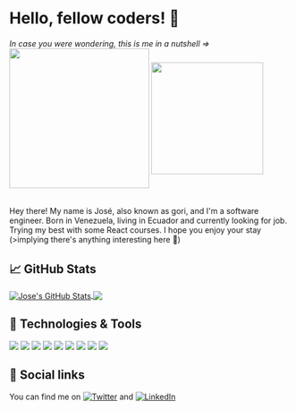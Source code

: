 # Hello, fellow coders! :wave:

###### In case you were wondering, this is me in a nutshell => <img align="center" src="https://res.cloudinary.com/practicaldev/image/fetch/s--ihHlMvsu--/c_limit%2Cf_auto%2Cfl_progressive%2Cq_66%2Cw_880/https://media1.tenor.com/images/69526a37d84d274e6e01da07bf0ed0b5/tenor.gif" width="250px"> <img align="center" src="https://media4.giphy.com/media/KPgOYtIRnFOOk/giphy-downsized.gif" width="200px">

Hey there! My name is José, also known as gori, and I'm a software engineer. Born in Venezuela, living in Ecuador and currently looking for job. Trying my best with some React courses. I hope you enjoy your stay (>implying there's anything interesting here :shit:)

## :chart_with_upwards_trend: GitHub Stats
<a href="https://github.com/goritm/goritm">
  <img align="center" src="https://github-readme-stats.vercel.app/api?username=goritm&show_icons=true&theme=tokyonight" alt="Jose's GitHub Stats" />
</a>
<a href="https://github.com/goritm/goritm">
  <img align="center" src="https://github-readme-stats.vercel.app/api/top-langs/?username=goritm&theme=tokyonight&hide=ruby,html,java" />
</a>

## :wrench: Technologies & Tools
![](https://img.shields.io/badge/Code-JavaScript-informational?style=flat&logo=javascript&logoColor=white&color=blueviolet)
![](https://img.shields.io/badge/Code-React-informational?style=flat&logo=react&logoColor=white&color=blueviolet)
![](https://img.shields.io/badge/Code-Vue-informational?style=flat&logo=vue.js&logoColor=white&color=blueviolet)
![](https://img.shields.io/badge/Code-Python-informational?style=flat&logo=python&logoColor=white&color=blueviolet)
![](https://img.shields.io/badge/Code-Pandas-informational?style=flat&logo=pandas&logoColor=white&color=blueviolet)
![](https://img.shields.io/badge/Tools-Docker-informational?style=flat&logo=docker&logoColor=white&color=blueviolet)
![](https://img.shields.io/badge/Shell-Bash-informational?style=flat&logo=gnu-bash&logoColor=white&color=blueviolet)
![](https://img.shields.io/badge/Platforms-AWS-informational?style=flat&logo=amazon-aws&logoColor=white&color=blueviolet)
![](https://img.shields.io/badge/Platforms-Firebase-informational?style=flat&logo=firebase&logoColor=white&color=blueviolet)

## &#x1F4AC; Social links

You can find me on [![Twitter][1.2]][1] and [![LinkedIn][2.2]][2]

[1.2]: http://i.imgur.com/wWzX9uB.png (twitter icon without padding)
[2.2]: https://raw.githubusercontent.com/MartinHeinz/MartinHeinz/master/linkedin-3-16.png (LinkedIn icon without padding)

[1]: https://twitter.com/mongorico
[2]: https://www.linkedin.com/in/joseasandovalp/
